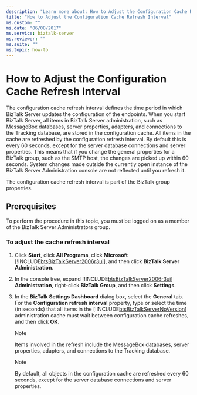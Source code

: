```yaml
---
description: "Learn more about: How to Adjust the Configuration Cache Refresh Interval"
title: "How to Adjust the Configuration Cache Refresh Interval"
ms.custom: ""
ms.date: "06/08/2017"
ms.service: biztalk-server
ms.reviewer: ""
ms.suite: ""
ms.topic: how-to
---
```

# How to Adjust the Configuration Cache Refresh Interval
The configuration cache refresh interval defines the time period in which BizTalk Server updates the configuration of the endpoints. When you start BizTalk Server, all items in BizTalk Server administration, such as MessageBox databases, server properties, adapters, and connections to the Tracking database, are stored in the configuration cache. All items in the cache are refreshed by the configuration refresh interval. By default this is every 60 seconds, except for the server database connections and server properties. This means that if you change the general properties for a BizTalk group, such as the SMTP host, the changes are picked up within 60 seconds. System changes made outside the currently open instance of the BizTalk Server Administration console are not reflected until you refresh it.  
  
 The configuration cache refresh interval is part of the BizTalk group properties.  
  
## Prerequisites  
 To perform the procedure in this topic, you must be logged on as a member of the BizTalk Server Administrators group.  
  
### To adjust the cache refresh interval  
  
1. Click **Start**, click **All Programs**, click **Microsoft** [!INCLUDE[btsBizTalkServer2006r3ui](../includes/btsbiztalkserver2006r3ui-md.md)], and then click **BizTalk Server Administration**.  
  
2. In the console tree, expand [!INCLUDE[btsBizTalkServer2006r3ui](../includes/btsbiztalkserver2006r3ui-md.md)] **Administration**, right-click **BizTalk Group**, and then click **Settings**.  
  
3. In the **BizTalk Settings Dashboard** dialog box, select the **General** tab. For the **Configuration refresh interval** property, type or select the time (in seconds) that all items in the [!INCLUDE[btsBizTalkServerNoVersion](../includes/btsbiztalkservernoversion-md.md)] administration cache must wait between configuration cache refreshes, and then click **OK**.  
  
   > [!NOTE]  
   >  Items involved in the refresh include the MessageBox databases, server properties, adapters, and connections to the Tracking database.  
  
   > [!NOTE]  
   >  By default, all objects in the configuration cache are refreshed every 60 seconds, except for the server database connections and server properties.
